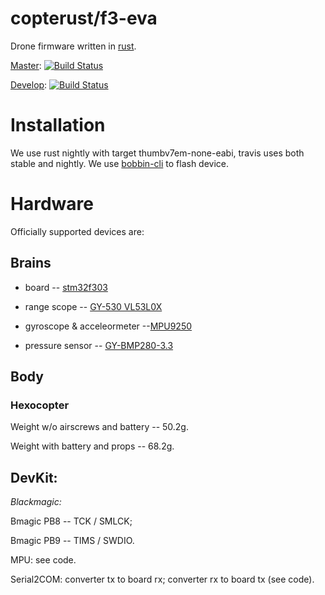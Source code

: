 # copterust/f3-eva

Drone firmware written in [rust](https://github.com/rust-lang/rust).

[Master](https://github.com/copterust/f3-eva/tree/master): [![Build Status](https://travis-ci.org/copterust/f3-eva.svg?branch=master)](https://travis-ci.org/copterust/f3-eva)

[Develop](https://github.com/copterust/f3-eva/tree/master): [![Build Status](https://travis-ci.org/copterust/f3-eva.svg?branch=develop)](https://travis-ci.org/copterust/f3-eva)

# Installation

We use rust nightly with target thumbv7em-none-eabi, travis uses both stable and nightly.
We use [bobbin-cli](https://github.com/bobbin-rs/bobbin-cli) to flash device.

# Hardware

Officially supported devices are:

## Brains

* board -- [stm32f303](https://aliexpress.com/item/STM32F303-STM32F303RCT6/32861629069.html?spm=a2g0s.9042311.0.0.437a33edq27JIF)

* range scope --  [GY-530 VL53L0X](https://aliexpress.com/item/GY-530-VL53L0X-laser-range-finder-ToF-distance-measurement-Flight-time-range-sensor-module/32840503781.html?spm=a2g0s.9042311.0.0.437a33edq27JIF)

* gyroscope & acceleormeter --[MPU9250](https://ru.aliexpress.com/item/SPI-IIC-MPU9250-MPU-9250-MPU-9250-9-Axis-Attitude-Gyro-Accelerator-Magnetometer-Sensor-Module-MPU9250/32663479975.html?spm=a2g0s.9042311.0.0.437a33edq27JIF)

* pressure sensor -- [GY-BMP280-3.3](https://www.banggood.com/GY-BMP280-3_3-High-Precision-Atmospheric-Pressure-Sensor-Module-For-Arduino-p-1111135.html?rmmds=myorder&cur_warehouse=CN)

## Body

### Hexocopter

Weight w/o airscrews and battery -- 50.2g.

Weight with battery and props -- 68.2g.


## DevKit:

*Blackmagic:*

Bmagic PB8 -- TCK / SMLCK;

Bmagic PB9 -- TIMS / SWDIO.

MPU: see code.

Serial2COM: converter tx to board rx; converter rx to board tx (see code).
